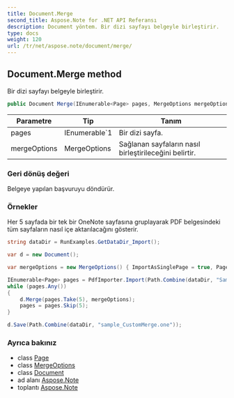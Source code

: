 ```yaml
---
title: Document.Merge
second_title: Aspose.Note for .NET API Referansı
description: Document yöntem. Bir dizi sayfayı belgeyle birleştirir.
type: docs
weight: 120
url: /tr/net/aspose.note/document/merge/
---
```

## Document.Merge method

Bir dizi sayfayı belgeyle birleştirir.

```csharp
public Document Merge(IEnumerable<Page> pages, MergeOptions mergeOptions = null)
```

| Parametre | Tip | Tanım |
| --- | --- | --- |
| pages | IEnumerable`1 | Bir dizi sayfa. |
| mergeOptions | MergeOptions | Sağlanan sayfaların nasıl birleştirileceğini belirtir. |

### Geri dönüş değeri

Belgeye yapılan başvuruyu döndürür.

### Örnekler

Her 5 sayfada bir tek bir OneNote sayfasına gruplayarak PDF belgesindeki tüm sayfaların nasıl içe aktarılacağını gösterir.

```csharp
string dataDir = RunExamples.GetDataDir_Import();

var d = new Document();

var mergeOptions = new MergeOptions() { ImportAsSinglePage = true, PageSpacing = 100 };

IEnumerable<Page> pages = PdfImporter.Import(Path.Combine(dataDir, "SampleGrouping.pdf"));
while (pages.Any())
{
    d.Merge(pages.Take(5), mergeOptions);
    pages = pages.Skip(5);
}

d.Save(Path.Combine(dataDir, "sample_CustomMerge.one"));
```

### Ayrıca bakınız

* class [Page](../../page/)
* class [MergeOptions](../../mergeoptions/)
* class [Document](../)
* ad alanı [Aspose.Note](../../document/)
* toplantı [Aspose.Note](../../../)


